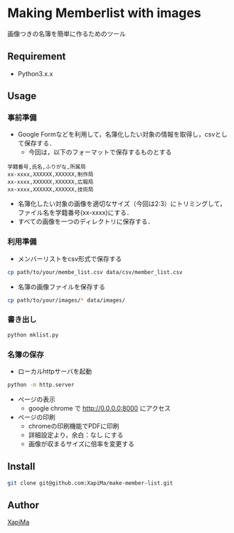 # Making Memberlist with images

画像つきの名簿を簡単に作るためのツール

## Requirement

-   Python3.x.x

## Usage

### 事前準備

-   Google Formなどを利用して，名簿化したい対象の情報を取得し，csvとして保存する．
    -   今回は，以下のフォーマットで保存するものとする

```csv
学籍番号,氏名,ふりがな,所属局
xx-xxxx,XXXXXX,XXXXXX,制作局
xx-xxxx,XXXXXX,XXXXXX,広報局
xx-xxxx,XXXXXX,XXXXXX,技術局
```

-   名簿化したい対象の画像を適切なサイズ（今回は2:3）にトリミングして，ファイル名を学籍番号(xx-xxxx)にする．
-   すべての画像を一つのディレクトリに保存する．

### 利用準備

-   メンバーリストをcsv形式で保存する

```bash
cp path/to/your/membe_list.csv data/csv/member_list.csv
```

-   名簿の画像ファイルを保存する

```bash
cp path/to/your/images/* data/images/
```

### 書き出し

```bash
python mklist.py
```

### 名簿の保存

-   ローカルhttpサーバを起動

```bash
python -m http.server
```

-   ページの表示
    -   google chrome で <http://0.0.0.0:8000> にアクセス
-   ページの印刷
    -   chromeの印刷機能でPDFに印刷
    -   詳細設定より，余白：なし にする
    -   画像が収まるサイズに倍率を変更する


## Install
```bash
git clone git@github.com:XapiMa/make-member-list.git
```

## Author

[XapiMa](https://github.com/XapiMa)

